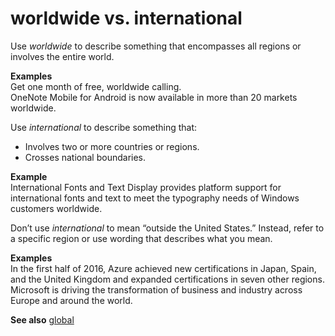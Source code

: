 # worldwide vs. international

Use *worldwide* to describe something that encompasses all regions or involves the entire world.

**Examples**  
Get one month of free, worldwide calling.   
OneNote Mobile for Android is now available in more than 20 markets worldwide.

Use *international* to describe something that:

  - Involves two or more countries or regions.
  - Crosses national boundaries.

**Example**  
International
Fonts and Text Display provides platform support for international
fonts and text to meet the typography needs of Windows customers
worldwide.

Don’t use *international* to mean “outside the United States.” Instead, refer to a specific region or use wording that describes what you mean.

**Examples**  
In
the first half of 2016, Azure achieved new certifications in Japan,
Spain, and the United Kingdom and expanded certifications in seven other
regions.
Microsoft is driving the transformation of business and industry across Europe and around the world.

**See also** [global](~/a-z-word-list-term-collections/g/global.md)
